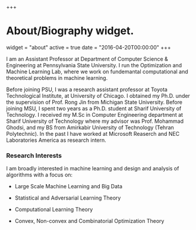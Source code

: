 +++
# About/Biography widget.
widget = "about"
active = true
date = "2016-04-20T00:00:00"
+++

I am an Assistant Professor at Department of Computer Science & Engineering at Pennsylvania State University. I run the Optimization and Machine Learning Lab, where we work on fundemantal computational and theoretical problems in machine learning.

Before joining PSU, I was a research assistant professor at Toyota Technological Institute, at University of Chicago. I obtained my Ph.D. under the supervision of Prof. Rong Jin from Michigan State University. Before joining MSU, I spent two years as a Ph.D. student at Sharif University of Technology. I received my M.Sc in Computer Engineering department at Sharif University of Technology where my advisor was Prof. Mohammad Ghodsi, and my BS from Amirkabir University of Technology (Tehran Polytechnic). In the past I have worked at Microsoft Reaserch and NEC Laboratories America as research intern.

### Research Interests

I am broadly interested in machine learning and design and analysis of algorithms with a focus on:

- Large Scale Machine Learning and Big Data

- Statistical and Adversarial Learning Theory

- Computational Learning Theory

- Convex, Non-convex and Combinatorial Optimization Theory

